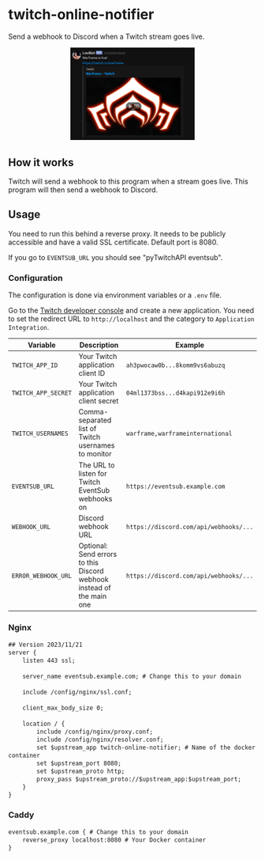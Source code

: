 # twitch-online-notifier

Send a webhook to Discord when a Twitch stream goes live.

<p align="center">
    <img alt="Warframe is live!" src="https://github.com/TheLovinator1/twitch-online-notifier/blob/master/.github/example.png?raw=true" loading="lazy" width="50%" height="50%" />
</p>

## How it works

Twitch will send a webhook to this program when a stream goes live. This program will then send a webhook to Discord.

## Usage

You need to run this behind a reverse proxy. It needs to be publicly accessible and have a valid SSL certificate. Default port is 8080.

If you go to `EVENTSUB_URL` you should see "pyTwitchAPI eventsub".

### Configuration

The configuration is done via environment variables or a `.env` file.

Go to the [Twitch developer console](https://dev.twitch.tv/console/apps) and create a new application. You need to set the redirect URL to `http://localhost` and the category to `Application Integration`.

| Variable            | Description                                                           | Example                                |
| ------------------- | --------------------------------------------------------------------- | -------------------------------------- |
| `TWITCH_APP_ID`     | Your Twitch application client ID                                     | `ah3pwocaw0b...8komm9vs6abuzq`         |
| `TWITCH_APP_SECRET` | Your Twitch application client secret                                 | `04ml1373bss...d4kapi912e9i6h`         |
| `TWITCH_USERNAMES`  | Comma-separated list of Twitch usernames to monitor                   | `warframe,warframeinternational`       |
| `EVENTSUB_URL`      | The URL to listen for Twitch EventSub webhooks on                     | `https://eventsub.example.com`         |
| `WEBHOOK_URL`       | Discord webhook URL                                                   | `https://discord.com/api/webhooks/...` |
| `ERROR_WEBHOOK_URL` | Optional: Send errors to this Discord webhook instead of the main one | `https://discord.com/api/webhooks/...` |

### Nginx

```nginx
## Version 2023/11/21
server {
    listen 443 ssl;

    server_name eventsub.example.com; # Change this to your domain

    include /config/nginx/ssl.conf;

    client_max_body_size 0;

    location / {
        include /config/nginx/proxy.conf;
        include /config/nginx/resolver.conf;
        set $upstream_app twitch-online-notifier; # Name of the docker container
        set $upstream_port 8080;
        set $upstream_proto http;
        proxy_pass $upstream_proto://$upstream_app:$upstream_port;
    }
}
```

### Caddy

```caddyfile
eventsub.example.com { # Change this to your domain
    reverse_proxy localhost:8080 # Your Docker container
}
```
